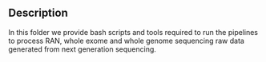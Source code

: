 ## Description
In this folder we provide bash scripts and tools required to run the pipelines to process RAN, whole exome and whole genome sequencing raw data generated from next generation sequencing.
